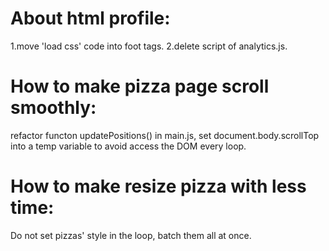 # About html profile:
  1.move 'load css' code into foot tags.
  2.delete script of analytics.js.

# How to make pizza page scroll smoothly:
  refactor functon updatePositions() in main.js, set document.body.scrollTop into a temp variable to avoid access the DOM every loop.

# How to make resize pizza with less time:
  Do not set pizzas' style in the loop, batch them all at once.
